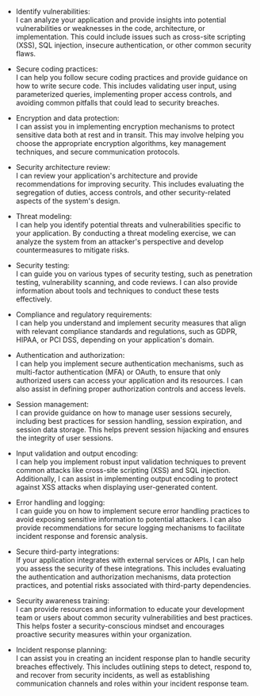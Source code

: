 - Identify vulnerabilities:  
I can analyze your application and provide insights into potential vulnerabilities or weaknesses in the code, architecture, or implementation. This could include issues such as cross-site scripting (XSS), SQL injection, insecure authentication, or other common security flaws.

- Secure coding practices:  
I can help you follow secure coding practices and provide guidance on how to write secure code. This includes validating user input, using parameterized queries, implementing proper access controls, and avoiding common pitfalls that could lead to security breaches.

- Encryption and data protection:  
I can assist you in implementing encryption mechanisms to protect sensitive data both at rest and in transit. This may involve helping you choose the appropriate encryption algorithms, key management techniques, and secure communication protocols.

- Security architecture review:  
I can review your application's architecture and provide recommendations for improving security. This includes evaluating the segregation of duties, access controls, and other security-related aspects of the system's design.

- Threat modeling:  
I can help you identify potential threats and vulnerabilities specific to your application. By conducting a threat modeling exercise, we can analyze the system from an attacker's perspective and develop countermeasures to mitigate risks.

- Security testing:  
I can guide you on various types of security testing, such as penetration testing, vulnerability scanning, and code reviews. I can also provide information about tools and techniques to conduct these tests effectively.

- Compliance and regulatory requirements:  
I can help you understand and implement security measures that align with relevant compliance standards and regulations, such as GDPR, HIPAA, or PCI DSS, depending on your application's domain.

- Authentication and authorization:  
  I can help you implement secure authentication mechanisms, such as multi-factor authentication (MFA) or OAuth, to ensure that only authorized users can access your application and its resources. I can also assist in defining proper authorization controls and access levels.

- Session management:  
I can provide guidance on how to manage user sessions securely, including best practices for session handling, session expiration, and session data storage. This helps prevent session hijacking and ensures the integrity of user sessions.

- Input validation and output encoding:  
 I can help you implement robust input validation techniques to prevent common attacks like cross-site scripting (XSS) and SQL injection. Additionally, I can assist in implementing output encoding to protect against XSS attacks when displaying user-generated content.

- Error handling and logging:  
I can guide you on how to implement secure error handling practices to avoid exposing sensitive information to potential attackers. I can also provide recommendations for secure logging mechanisms to facilitate incident response and forensic analysis.

- Secure third-party integrations:  
If your application integrates with external services or APIs, I can help you assess the security of these integrations. This includes evaluating the authentication and authorization mechanisms, data protection practices, and potential risks associated with third-party dependencies.

- Security awareness training:  
I can provide resources and information to educate your development team or users about common security vulnerabilities and best practices. This helps foster a security-conscious mindset and encourages proactive security measures within your organization.

- Incident response planning:  
I can assist you in creating an incident response plan to handle security breaches effectively. This includes outlining steps to detect, respond to, and recover from security incidents, as well as establishing communication channels and roles within your incident response team.
